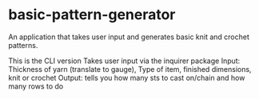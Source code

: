 # basic-pattern-generator
An application that takes user input and generates basic knit and crochet patterns. 

This is the CLI version
Takes user input via the inquirer package
    Input: Thickness of yarn (translate to gauge), Type of item, finished dimensions, knit or crochet
Output: tells you how many sts to cast on/chain and how many rows to do